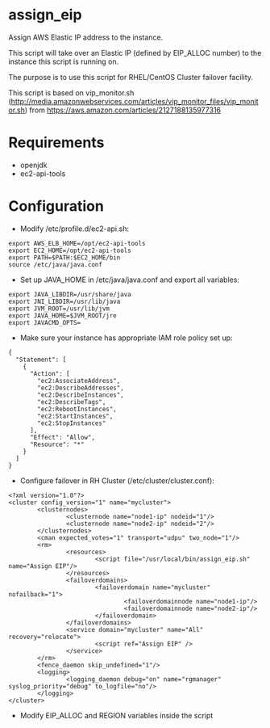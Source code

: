 assign_eip
==========

Assign AWS Elastic IP address to the instance.

This script will take over an Elastic IP (defined by EIP_ALLOC number) to the instance
this script is running on.

The purpose is to use this script for RHEL/CentOS Cluster failover facility.

This script is based on vip_monitor.sh (http://media.amazonwebservices.com/articles/vip_monitor_files/vip_monitor.sh) from https://aws.amazon.com/articles/2127188135977316

Requirements
============

- openjdk
- ec2-api-tools

Configuration
=============
- Modify /etc/profile.d/ec2-api.sh:
~~~
export AWS_ELB_HOME=/opt/ec2-api-tools
export EC2_HOME=/opt/ec2-api-tools
export PATH=$PATH:$EC2_HOME/bin
source /etc/java/java.conf
~~~

- Set up JAVA_HOME in /etc/java/java.conf and export all variables:
~~~
export JAVA_LIBDIR=/usr/share/java
export JNI_LIBDIR=/usr/lib/java
export JVM_ROOT=/usr/lib/jvm
export JAVA_HOME=$JVM_ROOT/jre
export JAVACMD_OPTS=
~~~

- Make sure your instance has appropriate IAM role policy set up:
~~~ 
{
  "Statement": [
    {
      "Action": [
        "ec2:AssociateAddress",
        "ec2:DescribeAddresses",
        "ec2:DescribeInstances",
        "ec2:DescribeTags",
        "ec2:RebootInstances",
        "ec2:StartInstances",
        "ec2:StopInstances"
      ],
      "Effect": "Allow",
      "Resource": "*"
    }
  ]
}
~~~

- Configure failover in RH Cluster (/etc/cluster/cluster.conf):
~~~
<?xml version="1.0"?>
<cluster config_version="1" name="mycluster">
        <clusternodes>
                <clusternode name="node1-ip" nodeid="1"/>
                <clusternode name="node2-ip" nodeid="2"/>
        </clusternodes>
        <cman expected_votes="1" transport="udpu" two_node="1"/>
        <rm>
                <resources>
                        <script file="/usr/local/bin/assign_eip.sh" name="Assign EIP"/>
                </resources>
                <failoverdomains>
                        <failoverdomain name="mycluster" nofailback="1">
                                <failoverdomainnode name="node1-ip"/>
                                <failoverdomainnode name="node2-ip"/>
                        </failoverdomain>
                </failoverdomains>
                <service domain="mycluster" name="All" recovery="relocate">
                        <script ref="Assign EIP" />
                </service>
        </rm>
        <fence_daemon skip_undefined="1"/>
        <logging>
                <logging_daemon debug="on" name="rgmanager" syslog_priority="debug" to_logfile="no"/>
        </logging>
</cluster>
~~~

- Modify EIP_ALLOC and REGION variables inside the script
